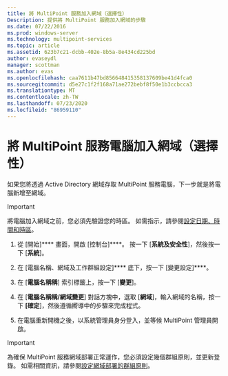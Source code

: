 ```yaml
---
title: 將 MultiPoint 服務加入網域（選擇性）
Description: 提供將 MultiPoint 服務加入網域的步驟
ms.date: 07/22/2016
ms.prod: windows-server
ms.technology: multipoint-services
ms.topic: article
ms.assetid: 623b7c21-dcbb-402e-8b5a-8e434cd225bd
author: evaseydl
manager: scottman
ms.author: evas
ms.openlocfilehash: caa7611b47bd856648415358137609be41d4fca0
ms.sourcegitcommit: d5e27c1f2f168a71ae272bebf8f50e1b3ccbcca3
ms.translationtype: MT
ms.contentlocale: zh-TW
ms.lasthandoff: 07/23/2020
ms.locfileid: "86959110"
---
```

# <a name="join-the-multipoint-services-computer-to-a-domain-optional"></a>將 MultiPoint 服務電腦加入網域（選擇性）
如果您將透過 Active Directory 網域存取 MultiPoint 服務電腦，下一步就是將電腦新增至網域。  
  
> [!IMPORTANT]  
> 將電腦加入網域之前，您必須先驗證您的時區。 如需指示，請參閱[設定日期、時間和時區](Set-the-date--time--and-time-zone.md)。  
   
1.  從 [開始]**** 畫面，開啟 [控制台]****。 按一下 [**系統及安全性**]，然後按一下 [**系統**]。  
  
2.  在 [電腦名稱、網域及工作群組設定]**** 底下，按一下 [變更設定]****。  
  
3.  在 [**電腦名稱稱**] 索引標籤上，按一下 [**變更**]。  
  
4.  在 [**電腦名稱稱/網域變更**] 對話方塊中，選取 [**網域**]，輸入網域的名稱，按一下 **[確定**]，然後遵循嚮導中的步驟來完成程式。  
  
5.  在電腦重新開機之後，以系統管理員身分登入，並等候 MultiPoint 管理員開啟。  
  
> [!IMPORTANT]  
> 為確保 MultiPoint 服務網域部署正常運作，您必須設定幾個群組原則，並更新登錄。 如需相關資訊，請參閱[設定網域部署的群組原則](/previous-versions/windows/it-pro/windows-server-2012-R2-and-2012/dn265982(v=ws.11))。  
